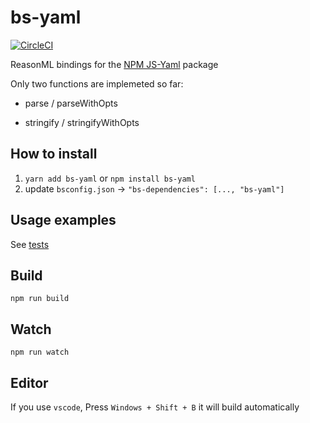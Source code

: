 # bs-yaml

[![CircleCI](https://circleci.com/gh/romanschejbal/bs-yaml/tree/master.svg?style=svg)](https://circleci.com/gh/romanschejbal/bs-yaml/tree/master)

ReasonML bindings for the [NPM JS-Yaml](https://github.com/nodeca/js-yaml) package

Only two functions are implemeted so far:
- parse / parseWithOpts

- stringify / stringifyWithOpts

## How to install
1) `yarn add bs-yaml` or `npm install bs-yaml`
1) update `bsconfig.json` -> `"bs-dependencies": [..., "bs-yaml"]`

## Usage examples
See [tests](./src/Yaml_test.re)

## Build
```
npm run build
```

## Watch

```
npm run watch
```


## Editor
If you use `vscode`, Press `Windows + Shift + B` it will build automatically